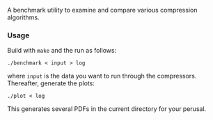 A benchmark utility to examine and compare various compression algorithms.

### Usage

Build with `make` and the run as follows:

    ./benchmark < input > log

where `input` is the data you want to run through the compressors.
Thereafter, generate the plots:

    ./plot < log

This generates several PDFs in the current directory for your perusal.
